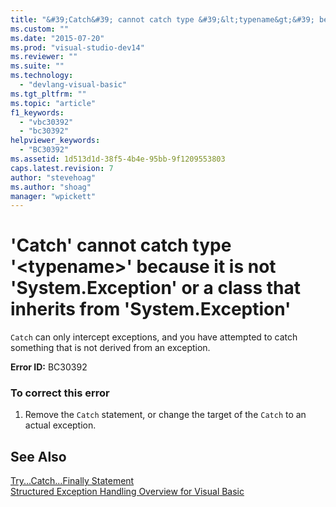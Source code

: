 ```yaml
---
title: "&#39;Catch&#39; cannot catch type &#39;&lt;typename&gt;&#39; because it is not &#39;System.Exception&#39; or a class that inherits from &#39;System.Exception&#39; | Microsoft Docs"
ms.custom: ""
ms.date: "2015-07-20"
ms.prod: "visual-studio-dev14"
ms.reviewer: ""
ms.suite: ""
ms.technology: 
  - "devlang-visual-basic"
ms.tgt_pltfrm: ""
ms.topic: "article"
f1_keywords: 
  - "vbc30392"
  - "bc30392"
helpviewer_keywords: 
  - "BC30392"
ms.assetid: 1d513d1d-38f5-4b4e-95bb-9f1209553803
caps.latest.revision: 7
author: "stevehoag"
ms.author: "shoag"
manager: "wpickett"
---
```

# &#39;Catch&#39; cannot catch type &#39;&lt;typename&gt;&#39; because it is not &#39;System.Exception&#39; or a class that inherits from &#39;System.Exception&#39;
`Catch` can only intercept exceptions, and you have attempted to catch something that is not derived from an exception.  
  
 **Error ID:** BC30392  
  
### To correct this error  
  
1.  Remove the `Catch` statement, or change the target of the `Catch` to an actual exception.  
  
## See Also  
 [Try...Catch...Finally Statement](../../visual-basic/language-reference/statements/try-catch-finally-statement.md)   
 [Structured Exception Handling Overview for Visual Basic](http://msdn.microsoft.com/en-us/bb81af80-a735-4873-9711-6151a48e418a)